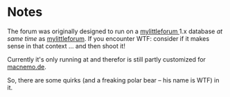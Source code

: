 # Notes

The forum was originally designed to run on a [mylittleforum ][mlf] 1.x database *at same time* as [mylittleforum][mlf]. If you encounter WTF: consider if it makes sense in that context … and then shoot it!

Currently it's only running at and therefor is still partly customized for [macnemo.de][macnemo].

So, there are some quirks (and a freaking polar bear – his name is WTF) in it.

[mlf]: http://mylittleforum.net/
[macnemo]: http://macnemo.de/

